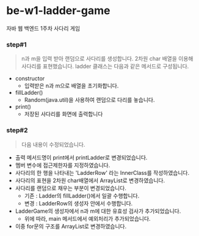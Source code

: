 # be-w1-ladder-game

자바 웹 백엔드 1주차 사다리 게임

### step#1
>n과 m을 입력 받아 랜덤으로 사다리를 생성합니다.
>2차원 char 배열을 이용해 사다리를 표현했습니다. ladder 클래스는 다음과 같은
>메서드로 구성됩니다.

- constructor
  - 입력받은 n과 m으로 배열을 초기화합니다.
- fillLadder()
  - Random(java.util)을 사용하여 랜덤으로 다리를 놓습니다.
- print()
  - 저장된 사다리를 화면에 출력합니다

### step#2
>다음 내용이 수정되었습니다.
- 출력 메서드명이 print에서 printLadder로 변경되었습니다.
- 멤버 변수에 접근제한자를 지정하였습니다.
- 사다리의 한 행을 나타내는 'LadderRow' 라는 InnerClass를 작성하였습니다.
- 사다리의 표현을 2차원 char배열에서 ArrayList<LadderRow>로 변경하였습니다.
- 사다리를 랜덤으로 채우는 부분이 변경되었습니다.
    - 기존 : Ladder의 fillLadder()에서 일괄 수행합니다.
    - 변경 : LadderRow의 생성자 안에서 수행합니다.
- LadderGame의 생성자에서 n과 m에 대한 유효성 검사가 추가되었습니다.
    - 위에 따라, main 메서드에서 예외처리가 추가되었습니다.
- 이중 for문의 구조를 ArrayList<LadderRow>로 변경하였습니다.

